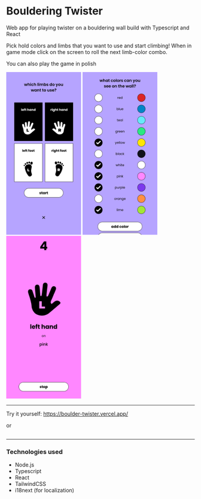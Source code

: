 # Bouldering Twister

Web app for playing twister on a bouldering wall build with Typescript and React

Pick hold colors and limbs that you want to use and start climbing!
When in game mode click on the screen to roll the next limb-color combo.

You can also play the game in polish

<img src="https://raw.githubusercontent.com/lubczanska/boulder-twister/main/public/pick_limb.png" alt="color picker screen" width="200" />
<img src="https://raw.githubusercontent.com/lubczanska/boulder-twister/main/public/pick_color.png" alt="limb picker screen" width="200" />
<img src="https://raw.githubusercontent.com/lubczanska/boulder-twister/main/public/play.png" alt="gameplay" width="200" />

---

Try it yourself: https://boulder-twister.vercel.app/

or

```

```
---

### Technologies used
- Node.js
- Typescript
- React
- TailwindCSS
- i18next (for localization)